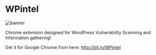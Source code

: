 # WPintel
![banner](https://pbs.twimg.com/media/Dw6k36-WoAMWRsZ.jpg:large)

Chrome extension designed for WordPress Vulnerability Scanning and information gathering!

Get it for Google Chrome from here: http://bit.ly/WPintel

